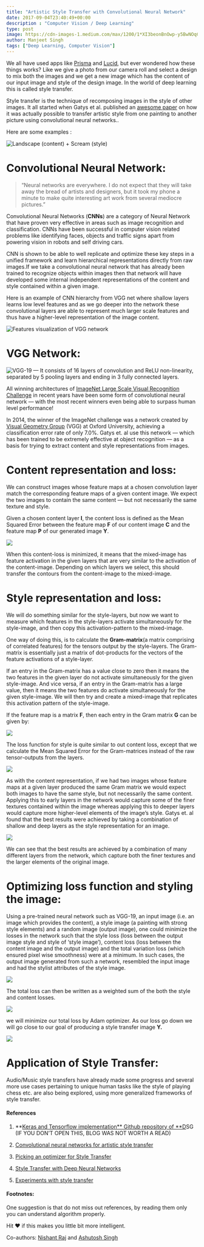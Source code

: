 ```yaml
---
title: "Artistic Style Transfer with Convolutional Neural Network"
date: 2017-09-04T23:40:49+00:00
description : "Computer Vision / Deep Learning"
type: post
image: https://cdn-images-1.medium.com/max/1200/1*XI3beonBnOwp-y5BwNOqCw.gif
author: Manjeet Singh
tags: ["Deep Learning, Computer Vision"]
---
```


We all have used apps like [Prisma](https://prisma-ai.com/) and [Lucid](https://play.google.com/store/apps/details?id=com.doodle.doodle), but ever wondered how these things works? Like we give a photo from our camera roll and select a design to mix both the images and we get a new image which has the content of our input image and style of the design image. In the world of deep learning this is called style transfer.

Style transfer is the technique of recomposing images in the style of other images. It all started when Gatys et al. published an [awesome paper](https://arxiv.org/abs/1508.06576) on how it was actually possible to transfer artistic style from one painting to another picture using convolutional neural networks..

Here are some examples :

![Landscape (content) + Scream (style)](https://cdn-images-1.medium.com/max/2000/1*uIlgYKjp-1ZboXK8ff6ztg.jpeg)

# Convolutional Neural Network:

> “Neural networks are everywhere. I do not expect that they will take away the bread of artists and designers, but it took my phone a minute to make quite interesting art work from several mediocre pictures.”

Convolutional Neural Networks (**CNNs**) are a category of Neural Network that have proven very effective in areas such as image recognition and classification. CNNs have been successful in computer vision related problems like identifying faces, objects and traffic signs apart from powering vision in robots and self driving cars.

CNN is shown to be able to well replicate and optimize these key steps in a unified framework and learn hierarchical representations directly from raw images.If we take a convolutional neural network that has already been trained to recognize objects within images then that network will have developed some internal independent representations of the content and style contained within a given image.

Here is an example of CNN hierarchy from VGG net where shallow layers learns low level features and as we go deeper into the network these convolutional layers are able to represent much larger scale features and thus have a higher-level representation of the image content.

![Features visualization of VGG network](https://cdn-images-1.medium.com/max/1586/1*4YePl4ualmcUo4bxMklvAg.jpeg)

# VGG Network:

![VGG-19 — It consists of 16 layers of convolution and ReLU non-linearity, separated by 5 pooling layers and ending in 3 fully connected layers.](https://cdn-images-1.medium.com/max/812/1*FWxPihbEpjvAv7ITM9ljyg.png)

All winning architectures of [ImageNet Large Scale Visual Recognition Challenge](http://image-net.org/challenges/LSVRC/2016/index) in recent years have been some form of convolutional neural network — with the most recent winners even being able to surpass human level performance!

In 2014, the winner of the ImageNet challenge was a network created by [Visual Geometry Group](http://www.robots.ox.ac.uk/~vgg/research/very_deep/) (VGG) at Oxford University, achieving a classification error rate of only 7.0%. Gatys et. al use this network — which has been trained to be extremely effective at object recognition — as a basis for trying to extract content and style representations from images.

# Content representation and loss:

We can construct images whose feature maps at a chosen convolution layer match the corresponding feature maps of a given content image. We expect the two images to contain the same content — but not necessarily the same texture and style.

Given a chosen content layer **l**, the content loss is defined as the Mean Squared Error between the feature map **F** of our content image **C** and the feature map **P** of our generated image **Y**.

![](https://cdn-images-1.medium.com/max/640/1*1YfGhmzBw7EK3e8CRpZbuA.png)

When this content-loss is minimized, it means that the mixed-image has feature activation in the given layers that are very similar to the activation of the content-image. Depending on which layers we select, this should transfer the contours from the content-image to the mixed-image.

# Style representation and loss:

We will do something similar for the style-layers, but now we want to measure which features in the style-layers activate simultaneously for the style-image, and then copy this activation-pattern to the mixed-image.

One way of doing this, is to calculate the **Gram-matrix**(a matrix comprising of correlated features) for the tensors output by the style-layers. The Gram-matrix is essentially just a matrix of dot-products for the vectors of the feature activations of a style-layer.

If an entry in the Gram-matrix has a value close to zero then it means the two features in the given layer do not activate simultaneously for the given style-image. And vice versa, if an entry in the Gram-matrix has a large value, then it means the two features do activate simultaneously for the given style-image. We will then try and create a mixed-image that replicates this activation pattern of the style-image.

If the feature map is a matrix **F**, then each entry in the Gram matrix **G** can be given by:

![](https://cdn-images-1.medium.com/max/456/1*5xx9KmhVb59Mxe_buOwHBA.png)

The loss function for style is quite similar to out content loss, except that we calculate the Mean Squared Error for the Gram-matrices instead of the raw tensor-outputs from the layers.

![](https://cdn-images-1.medium.com/max/620/1*PuYveCM2BlgFfjUCr6I_Ng.png)

As with the content representation, if we had two images whose feature maps at a given layer produced the same Gram matrix we would expect both images to have the same style, but not necessarily the same content. Applying this to early layers in the network would capture some of the finer textures contained within the image whereas applying this to deeper layers would capture more higher-level elements of the image’s style. Gatys et. al found that the best results were achieved by taking a combination of shallow and deep layers as the style representation for an image.

![](https://cdn-images-1.medium.com/max/1364/1*YHpizJPE2QzXLPUVbD28Tg.png)

We can see that the best results are achieved by a combination of many different layers from the network, which capture both the finer textures and the larger elements of the original image.

# Optimizing loss function and styling the image:

Using a pre-trained neural network such as VGG-19, an input image (i.e. an image which provides the content), a style image (a painting with strong style elements) and a random image (output image), one could minimize the losses in the network such that the style loss (loss between the output image style and style of ‘style image’), content loss (loss between the content image and the output image) and the total variation loss (which ensured pixel wise smoothness) were at a minimum. In such cases, the output image generated from such a network, resembled the input image and had the stylist attributes of the style image.

![](https://cdn-images-1.medium.com/max/1184/1*-bEkHF328n-S59iFnjTzag.png)

The total loss can then be written as a weighted sum of the both the style and content losses.

![](https://cdn-images-1.medium.com/max/644/1*vLt5-hC5X8MvOD1wPhyEjQ.png)

we will minimize our total loss by Adam optimizer. As our loss go down we will go close to our goal of producing a style transfer image **Y.**

![](https://cdn-images-1.medium.com/max/1256/1*r2T1RTjGMyCvYwY3EIOp1Q.gif)

# Application of Style Transfer:

Audio/Music style transfers have already made some progress and several more use cases pertaining to unique human tasks like the style of playing chess etc. are also being explored, using more generalized frameworks of style transfer.

#### References

1. **[Keras and Tensorflow implementation** Github repository of **D](**https://github.com/dsgiitr)SG (IF YOU DON’T OPEN THIS, BLOG WAS NOT WORTH A READ)

1. [Convolutional neural networks for artistic style transfer](https://harishnarayanan.org/writing/artistic-style-transfer/)

1. [Picking an optimizer for Style Transfer](https://blog.slavv.com/picking-an-optimizer-for-style-transfer-86e7b8cba84b)

1. [Style Transfer with Deep Neural Networks](https://shafeentejani.github.io/2016-12-27/style-transfer/)

1. [Experiments with style transfer](http://genekogan.com/works/style-transfer/)

#### Footnotes:

One suggestion is that do not miss out references, by reading them only you can understand algorithm properly.

Hit ❤ if this makes you little bit more intelligent.

Co-authors: [Nishant Raj](https://medium.com/@nishantraj_29785) and [Ashutosh Singh](https://medium.com/@singh1ashutosh)
